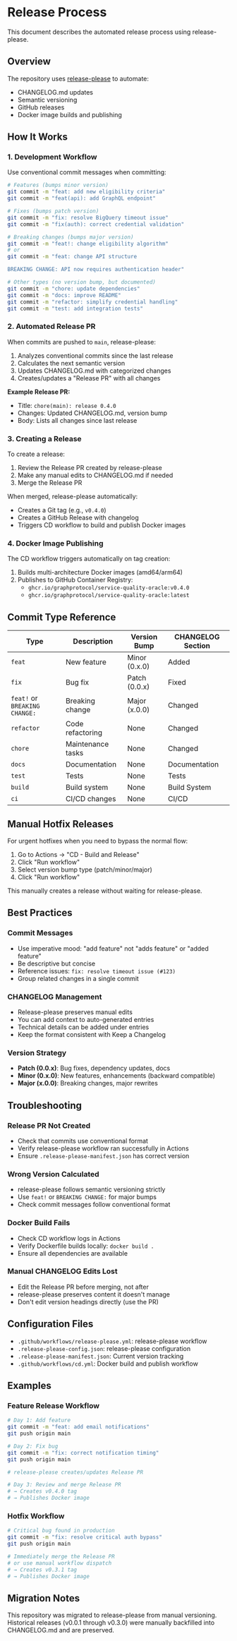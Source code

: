 # Release Process

This document describes the automated release process using release-please.

## Overview

The repository uses [release-please](https://github.com/googleapis/release-please) to automate:

- CHANGELOG.md updates
- Semantic versioning
- GitHub releases
- Docker image builds and publishing

## How It Works

### 1. Development Workflow

Use conventional commit messages when committing:

```bash
# Features (bumps minor version)
git commit -m "feat: add new eligibility criteria"
git commit -m "feat(api): add GraphQL endpoint"

# Fixes (bumps patch version)
git commit -m "fix: resolve BigQuery timeout issue"
git commit -m "fix(auth): correct credential validation"

# Breaking changes (bumps major version)
git commit -m "feat!: change eligibility algorithm"
# or
git commit -m "feat: change API structure

BREAKING CHANGE: API now requires authentication header"

# Other types (no version bump, but documented)
git commit -m "chore: update dependencies"
git commit -m "docs: improve README"
git commit -m "refactor: simplify credential handling"
git commit -m "test: add integration tests"
```

### 2. Automated Release PR

When commits are pushed to `main`, release-please:

1. Analyzes conventional commits since the last release
2. Calculates the next semantic version
3. Updates CHANGELOG.md with categorized changes
4. Creates/updates a "Release PR" with all changes

**Example Release PR:**

- Title: `chore(main): release 0.4.0`
- Changes: Updated CHANGELOG.md, version bump
- Body: Lists all changes since last release

### 3. Creating a Release

To create a release:

1. Review the Release PR created by release-please
2. Make any manual edits to CHANGELOG.md if needed
3. Merge the Release PR

When merged, release-please automatically:

- Creates a Git tag (e.g., `v0.4.0`)
- Creates a GitHub Release with changelog
- Triggers CD workflow to build and publish Docker images

### 4. Docker Image Publishing

The CD workflow triggers automatically on tag creation:

1. Builds multi-architecture Docker images (amd64/arm64)
2. Publishes to GitHub Container Registry:
   - `ghcr.io/graphprotocol/service-quality-oracle:v0.4.0`
   - `ghcr.io/graphprotocol/service-quality-oracle:latest`

## Commit Type Reference

| Type | Description | Version Bump | CHANGELOG Section |
|------|-------------|--------------|-------------------|
| `feat` | New feature | Minor (0.x.0) | Added |
| `fix` | Bug fix | Patch (0.0.x) | Fixed |
| `feat!` or `BREAKING CHANGE:` | Breaking change | Major (x.0.0) | Changed |
| `refactor` | Code refactoring | None | Changed |
| `chore` | Maintenance tasks | None | Changed |
| `docs` | Documentation | None | Documentation |
| `test` | Tests | None | Tests |
| `build` | Build system | None | Build System |
| `ci` | CI/CD changes | None | CI/CD |

## Manual Hotfix Releases

For urgent hotfixes when you need to bypass the normal flow:

1. Go to Actions → "CD - Build and Release"
2. Click "Run workflow"
3. Select version bump type (patch/minor/major)
4. Click "Run workflow"

This manually creates a release without waiting for release-please.

## Best Practices

### Commit Messages

- Use imperative mood: "add feature" not "adds feature" or "added feature"
- Be descriptive but concise
- Reference issues: `fix: resolve timeout issue (#123)`
- Group related changes in a single commit

### CHANGELOG Management

- Release-please preserves manual edits
- You can add context to auto-generated entries
- Technical details can be added under entries
- Keep the format consistent with Keep a Changelog

### Version Strategy

- **Patch (0.0.x)**: Bug fixes, dependency updates, docs
- **Minor (0.x.0)**: New features, enhancements (backward compatible)
- **Major (x.0.0)**: Breaking changes, major rewrites

## Troubleshooting

### Release PR Not Created

- Check that commits use conventional format
- Verify release-please workflow ran successfully in Actions
- Ensure `.release-please-manifest.json` has correct version

### Wrong Version Calculated

- release-please follows semantic versioning strictly
- Use `feat!` or `BREAKING CHANGE:` for major bumps
- Check commit messages follow conventional format

### Docker Build Fails

- Check CD workflow logs in Actions
- Verify Dockerfile builds locally: `docker build .`
- Ensure all dependencies are available

### Manual CHANGELOG Edits Lost

- Edit the Release PR before merging, not after
- release-please preserves content it doesn't manage
- Don't edit version headings directly (use the PR)

## Configuration Files

- `.github/workflows/release-please.yml`: release-please workflow
- `.release-please-config.json`: release-please configuration
- `.release-please-manifest.json`: Current version tracking
- `.github/workflows/cd.yml`: Docker build and publish workflow

## Examples

### Feature Release Workflow

```bash
# Day 1: Add feature
git commit -m "feat: add email notifications"
git push origin main

# Day 2: Fix bug
git commit -m "fix: correct notification timing"
git push origin main

# release-please creates/updates Release PR

# Day 3: Review and merge Release PR
# → Creates v0.4.0 tag
# → Publishes Docker image
```

### Hotfix Workflow

```bash
# Critical bug found in production
git commit -m "fix: resolve critical auth bypass"
git push origin main

# Immediately merge the Release PR
# or use manual workflow dispatch
# → Creates v0.3.1 tag
# → Publishes Docker image
```

## Migration Notes

This repository was migrated to release-please from manual versioning. Historical releases (v0.0.1 through v0.3.0) were manually backfilled into CHANGELOG.md and are preserved.
